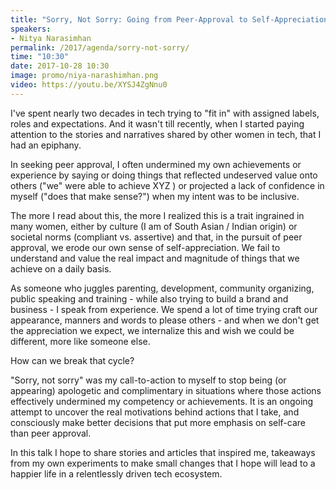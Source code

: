```yaml
---
title: "Sorry, Not Sorry: Going from Peer-Approval to Self-Appreciation"
speakers:
- Nitya Narasimhan
permalink: /2017/agenda/sorry-not-sorry/
time: "10:30"
date: 2017-10-28 10:30
image: promo/niya-narashimhan.png
video: https://youtu.be/XYSJ4ZgNnu0
---
```


I've spent nearly two decades in tech trying to "fit in" with assigned labels, roles and expectations. And it wasn't till recently, when I started paying attention to the stories and narratives shared by other women in tech, that I had an epiphany.

In seeking peer approval, I often undermined my own achievements or experience by saying or doing things that reflected undeserved value onto others ("we" were able to achieve XYZ ) or projected a lack of confidence in myself ("does that make sense?") when my intent was to be inclusive.

The more I read about this, the more I realized this is a trait ingrained in many women, either by culture (I am of South Asian / Indian origin) or societal norms (compliant vs. assertive) and that, in the pursuit of peer approval, we erode our own sense of self-appreciation. We fail to understand and value the real impact and magnitude of things that we achieve on a daily basis.

As someone who juggles parenting, development, community organizing, public speaking and training - while also trying to build a brand and business - I speak from experience. We spend a lot of time trying craft our appearance, manners and words to please others - and when we don't get the appreciation we expect, we internalize this and wish we could be different, more like someone else.

How can we break that cycle?

"Sorry, not sorry" was my call-to-action to myself to stop being (or appearing) apologetic and complimentary in situations where those actions effectively undermined my competency or achievements. It is an ongoing attempt to uncover the real motivations behind actions that I take, and consciously make better decisions that put more emphasis on self-care than peer approval.

In this talk I hope to share stories and articles that inspired me, takeaways from my own experiments to make small changes that I hope will lead to a happier life in a relentlessly driven tech ecosystem.
